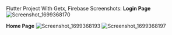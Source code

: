 Flutter Project With Getx, Firebase
Screenshots:
**Login Page**
![Screenshot_1699368170](https://github.com/RohitBajracharya/Grocery-Store/assets/104704874/93471dca-0ab1-4ae5-9bb8-a34ba282b639)

**Home Page**
![Screenshot_1699368193](https://github.com/RohitBajracharya/Grocery-Store/assets/104704874/357696e7-675f-4cd2-ab08-65504eafdc11)
![Screenshot_1699368197](https://github.com/RohitBajracharya/Grocery-Store/assets/104704874/b9c7126a-8322-4459-95e1-41bb5082bdb5)

